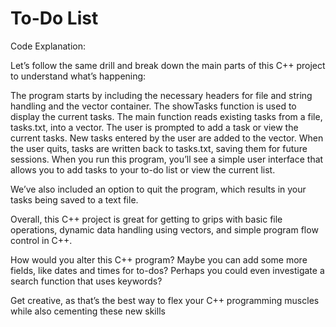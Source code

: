 # To-Do List
Code Explanation:

Let’s follow the same drill and break down the main parts of this C++ project to understand what’s happening:

The program starts by including the necessary headers for file and string handling and the vector container.
The showTasks function is used to display the current tasks.
The main function reads existing tasks from a file, tasks.txt, into a vector.
The user is prompted to add a task or view the current tasks.
New tasks entered by the user are added to the vector.
When the user quits, tasks are written back to tasks.txt, saving them for future sessions.
When you run this program, you’ll see a simple user interface that allows you to add tasks to your to-do list or view the current list.

We’ve also included an option to quit the program, which results in your tasks being saved to a text file. 

Overall, this C++ project is great for getting to grips with basic file operations, dynamic data handling using vectors, and simple program flow control in C++.

How would you alter this C++ program? Maybe you can add some more fields, like dates and times for to-dos? Perhaps you could even investigate a search function that uses keywords?

Get creative, as that’s the best way to flex your C++ programming muscles while also cementing these new skills
